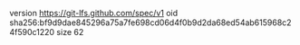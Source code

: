 version https://git-lfs.github.com/spec/v1
oid sha256:bf9d9dae845296a75a7fe698cd06d4f0b9d2da68ed54ab615968c24f590c1220
size 62
